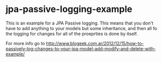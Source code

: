 jpa-passive-logging-example
===========================

This is an example for a JPA Passive logging. This means that you don't have to add anything to your models but some inheritance, and then all fo the logging for changes for all of the proeprties is done by itself.

For more info go to http://www.blogeek.com.ar/2012/12/15/how-to-passively-log-changes-to-your-jpa-model-add-modify-and-delete-with-example/
